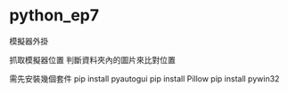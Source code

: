 # python_ep7
模擬器外掛

抓取模擬器位置
判斷資料夾內的圖片來比對位置

需先安裝幾個套件
pip install pyautogui
pip install Pillow
pip install pywin32
